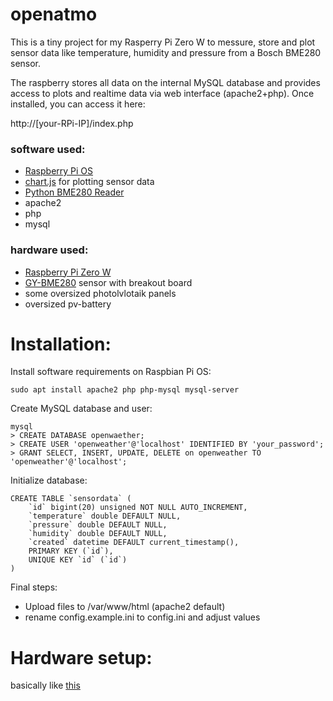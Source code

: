 # openatmo

This is a tiny project for my Rasperry Pi Zero W to messure, store and plot sensor data like temperature, humidity and pressure from a Bosch BME280 sensor.

The raspberry stores all data on the internal MySQL database and provides access to plots and realtime data via web interface (apache2+php). Once installed, you can access it here:

http://[your-RPi-IP]/index.php

### software used:

- [Raspberry Pi OS](https://www.raspberrypi.org/downloads/raspberry-pi-os/)
- [chart.js](https://github.com/chartjs/Chart.js) for plotting sensor data
- [Python BME280 Reader](https://bitbucket.org/MattHawkinsUK/rpispy-misc/src/master/python/bme280.py)
- apache2
- php
- mysql

### hardware used:

- [Raspberry Pi Zero W](https://www.berrybase.de/raspberry-pi-zero-w)
- [GY-BME280](https://www.berrybase.de/bauelemente/sensoren-module/feuchtigkeit/gy-bme280-breakout-board-3in1-sensor-f-252-r-temperatur-luftfeuchtigkeit-und-luftdruck) sensor with breakout board
- some oversized photolvlotaik panels
- oversized pv-battery 

# Installation:

Install software requirements on Raspbian Pi OS:
```
sudo apt install apache2 php php-mysql mysql-server
```

Create MySQL database and user:
```
mysql
> CREATE DATABASE openwaether;
> CREATE USER 'openweather'@'localhost' IDENTIFIED BY 'your_password';
> GRANT SELECT, INSERT, UPDATE, DELETE on openweather TO 'openweather'@'localhost';
```

Initialize database:
```
CREATE TABLE `sensordata` (
    `id` bigint(20) unsigned NOT NULL AUTO_INCREMENT,
    `temperature` double DEFAULT NULL,
    `pressure` double DEFAULT NULL,
    `humidity` double DEFAULT NULL,
    `created` datetime DEFAULT current_timestamp(),
    PRIMARY KEY (`id`),
    UNIQUE KEY `id` (`id`)
)
 ```

Final steps:

- Upload files to /var/www/html (apache2 default)
- rename config.example.ini to config.ini and adjust values

# Hardware setup:

basically like [this](https://www.raspberrypi-spy.co.uk/2016/07/using-bme280-i2c-temperature-pressure-sensor-in-python/)